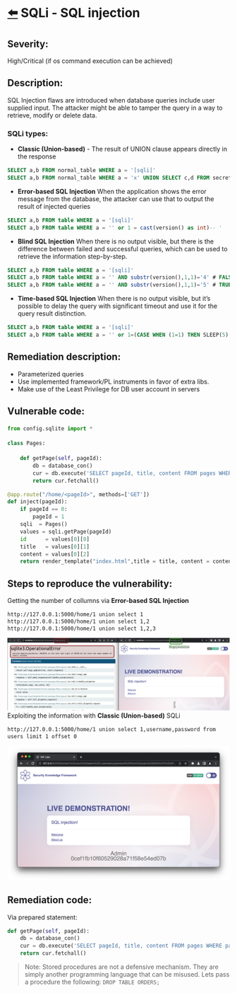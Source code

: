 # [⬅️](./README.md) SQLi - SQL injection

## Severity:
High/Critical (if os command execution can be achieved)
## Description:
SQL Injection flaws are introduced when database queries include user supplied input.
The attacker might be able to tamper the query in a way to retrieve, modify or delete data.
### SQLi types:
* **Classic (Union-based)** - The result of UNION clause appears directly in the response
```sql
SELECT a,b FROM normal_table WHERE a = '[sqli]'
SELECT a,b FROM normal_table WHERE a = 'x' UNION SELECT c,d FROM secret_table-- '
```
* **Error-based SQL Injection** When the application shows the error message from the database, the attacker can use that to output the result of injected queries
```sql
SELECT a,b FROM table WHERE a = '[sqli]'
SELECT a,b FROM table WHERE a = '' or 1 = cast(version() as int)-- '
```
* **Blind SQL Injection** When there is no output visible, but there is the difference between failed and successful queries, which can be used to retrieve the information step-by-step.
```sql
SELECT a,b FROM table WHERE a = '[sqli]'
SELECT a,b FROM table WHERE a = '' AND substr(version(),1,1)='4' # FALSE
SELECT a,b FROM table WHERE a = '' AND substr(version(),1,1)='5' # TRUE
```
* **Time-based SQL Injection** When there is no output visible, but it’s possible to delay the query with significant timeout and use it for the query result distinction.
```sql
SELECT a,b FROM table WHERE a = '[sqli]'
SELECT a,b FROM table WHERE a = '' or 1=(CASE WHEN (1=1) THEN SLEEP(5) ELSE 0 END)--
```
## Remediation description:
* Parameterized queries
* Use implemented framework/PL instruments in favor of extra libs.
* Make use of the Least Privilege for DB user account in servers
## Vulnerable code:
```python
from config.sqlite import * 

class Pages:
    
    def getPage(self, pageId):
	    db = database_con()
	    cur = db.execute('SELECT pageId, title, content FROM pages WHERE pageId='+pageId)
	    return cur.fetchall()
```
```python
@app.route("/home/<pageId>", methods=['GET'])
def inject(pageId):
    if pageId == 0:
        pageId = 1
    sqli  = Pages()
    values = sqli.getPage(pageId)
    id      = values[0][0]
    title   = values[0][1]
    content = values[0][2]
    return render_template("index.html",title = title, content = content, id = id)
```
## Steps to reproduce the vulnerability:
Getting the number of collumns via **Error-based SQL Injection**
```
http://127.0.0.1:5000/home/1 union select 1
http://127.0.0.1:5000/home/1 union select 1,2
http://127.0.0.1:5000/home/1 union select 1,2,3
```
![xss](./img/SQLi0.png)
Exploiting the information with **Classic (Union-based)** SQLi
```
http://127.0.0.1:5000/home/1 union select 1,username,password from users limit 1 offset 0
```
![xss](./img/SQLi1.png)
## Remediation code:
Via prepared statement:
```python
def getPage(self, pageId):
    db = database_con()
    cur = db.execute('SELECT pageId, title, content FROM pages WHERE pageId= ?', (pageId))
    return cur.fetchall()
```
>Note: Stored procedures are not a defensive mechanism. They are simply another programming language that can be misused. Lets pass a procedure the following: `DROP TABLE ORDERS;`